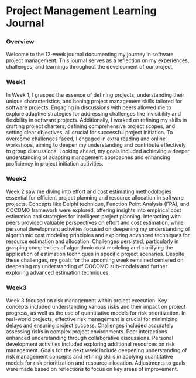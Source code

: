 # Project Management Learning Journal
### Overview
Welcome to the 12-week journal documenting my journey in software project management. This journal serves as a reflection on my experiences, challenges, and learnings throughout the development of our project.

### Week1
In Week 1, I grasped the essence of defining projects, understanding their unique characteristics, and honing project management skills tailored for software projects. Engaging in discussions with peers allowed me to explore adaptive strategies for addressing challenges like invisibility and flexibility in software projects. Additionally, I worked on refining my skills in crafting project charters, defining comprehensive project scopes, and setting clear objectives, all crucial for successful project initiation. To overcome challenges faced, I engaged in extra reading and online workshops, aiming to deepen my understanding and contribute effectively to group discussions. Looking ahead, my goals included achieving a deeper understanding of adapting management approaches and enhancing proficiency in project initiation activities.

### Week2
Week 2 saw me diving into effort and cost estimating methodologies essential for efficient project planning and resource allocation in software projects. Concepts like Delphi technique, Function Point Analysis (FPA), and COCOMO framework were explored, offering insights into empirical cost estimation and strategies for intelligent project planning. Interacting with peers provided valuable perspectives on effort and cost estimation, while personal development activities focused on deepening my understanding of algorithmic cost modeling principles and exploring advanced techniques for resource estimation and allocation. Challenges persisted, particularly in grasping complexities of algorithmic cost modeling and clarifying the application of estimation techniques in specific project scenarios. Despite these challenges, my goals for the upcoming week remained centered on deepening my understanding of COCOMO sub-models and further exploring advanced estimation techniques.

### Week3
Week 3 focused on risk management within project execution. Key concepts included understanding various risks and their impact on project progress, as well as the use of quantitative models for risk prioritization. In real-world projects, effective risk management is crucial for minimizing delays and ensuring project success. Challenges included accurately assessing risks in complex project environments. Peer interactions enhanced understanding through collaborative discussions. Personal development activities included exploring additional resources on risk management. Goals for the next week include deepening understanding of risk management concepts and refining skills in applying quantitative models for risk prioritization and resource allocation. Adjustments to goals were made based on reflections to focus on key areas of improvement.


